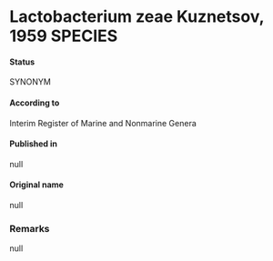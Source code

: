 Lactobacterium zeae Kuznetsov, 1959 SPECIES
=======

#### Status
SYNONYM

#### According to
Interim Register of Marine and Nonmarine Genera

#### Published in
null

#### Original name
null

### Remarks
null